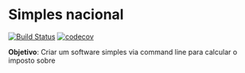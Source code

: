 # Simples nacional
[![Build Status](https://travis-ci.org/hugo-feijo/simples-nacional.svg?branch=master)](https://travis-ci.org/hugo-feijo/simples-nacional)
[![codecov](https://codecov.io/gh/hugo-feijo/simples-nacional/branch/master/graph/badge.svg)](https://codecov.io/gh/hugo-feijo/simples-nacional)

**Objetivo**: Criar um software simples via command line para calcular o imposto sobre 
